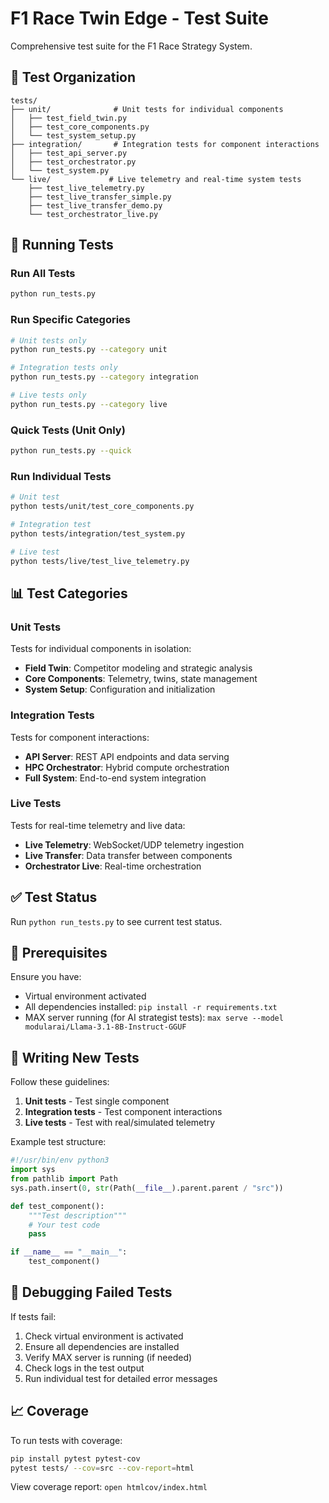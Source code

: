 # F1 Race Twin Edge - Test Suite

Comprehensive test suite for the F1 Race Strategy System.

## 📁 Test Organization

```
tests/
├── unit/              # Unit tests for individual components
│   ├── test_field_twin.py
│   ├── test_core_components.py
│   └── test_system_setup.py
├── integration/       # Integration tests for component interactions
│   ├── test_api_server.py
│   ├── test_orchestrator.py
│   └── test_system.py
└── live/             # Live telemetry and real-time system tests
    ├── test_live_telemetry.py
    ├── test_live_transfer_simple.py
    ├── test_live_transfer_demo.py
    └── test_orchestrator_live.py
```

## 🚀 Running Tests

### Run All Tests
```bash
python run_tests.py
```

### Run Specific Categories
```bash
# Unit tests only
python run_tests.py --category unit

# Integration tests only
python run_tests.py --category integration

# Live tests only
python run_tests.py --category live
```

### Quick Tests (Unit Only)
```bash
python run_tests.py --quick
```

### Run Individual Tests
```bash
# Unit test
python tests/unit/test_core_components.py

# Integration test
python tests/integration/test_system.py

# Live test
python tests/live/test_live_telemetry.py
```

## 📊 Test Categories

### Unit Tests
Tests for individual components in isolation:
- **Field Twin**: Competitor modeling and strategic analysis
- **Core Components**: Telemetry, twins, state management
- **System Setup**: Configuration and initialization

### Integration Tests
Tests for component interactions:
- **API Server**: REST API endpoints and data serving
- **HPC Orchestrator**: Hybrid compute orchestration
- **Full System**: End-to-end system integration

### Live Tests
Tests for real-time telemetry and live data:
- **Live Telemetry**: WebSocket/UDP telemetry ingestion
- **Live Transfer**: Data transfer between components
- **Orchestrator Live**: Real-time orchestration

## ✅ Test Status

Run `python run_tests.py` to see current test status.

## 🔧 Prerequisites

Ensure you have:
- Virtual environment activated
- All dependencies installed: `pip install -r requirements.txt`
- MAX server running (for AI strategist tests): `max serve --model modularai/Llama-3.1-8B-Instruct-GGUF`

## 📝 Writing New Tests

Follow these guidelines:

1. **Unit tests** - Test single component
2. **Integration tests** - Test component interactions
3. **Live tests** - Test with real/simulated telemetry

Example test structure:
```python
#!/usr/bin/env python3
import sys
from pathlib import Path
sys.path.insert(0, str(Path(__file__).parent.parent / "src"))

def test_component():
    """Test description"""
    # Your test code
    pass

if __name__ == "__main__":
    test_component()
```

## 🐛 Debugging Failed Tests

If tests fail:
1. Check virtual environment is activated
2. Ensure all dependencies are installed
3. Verify MAX server is running (if needed)
4. Check logs in the test output
5. Run individual test for detailed error messages

## 📈 Coverage

To run tests with coverage:
```bash
pip install pytest pytest-cov
pytest tests/ --cov=src --cov-report=html
```

View coverage report: `open htmlcov/index.html`

